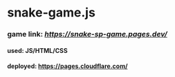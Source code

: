 # snake-game.js

### game link: *https://snake-sp-game.pages.dev/*

#### used: JS/HTML/CSS

#### deployed: https://pages.cloudflare.com/ 

